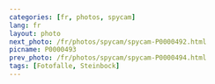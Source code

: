 ```yaml
---
categories: [fr, photos, spycam]
lang: fr
layout: photo
next_photo: /fr/photos/spycam/spycam-P0000492.html
picname: P0000493
prev_photo: /fr/photos/spycam/spycam-P0000494.html
tags: [Fotofalle, Steinbock]
---
```

